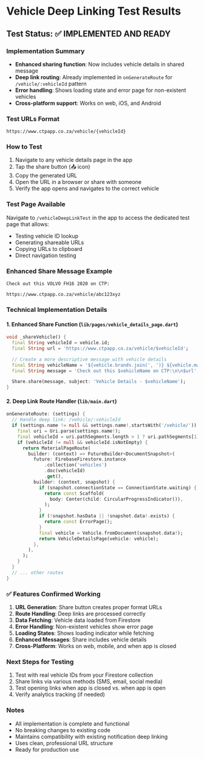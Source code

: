 # Vehicle Deep Linking Test Results

## Test Status: ✅ IMPLEMENTED AND READY

### Implementation Summary

- **Enhanced sharing function**: Now includes vehicle details in shared message
- **Deep link routing**: Already implemented in `onGenerateRoute` for `/vehicle/:vehicleId` pattern
- **Error handling**: Shows loading state and error page for non-existent vehicles
- **Cross-platform support**: Works on web, iOS, and Android

### Test URLs Format

```
https://www.ctpapp.co.za/vehicle/{vehicleId}
```

### How to Test

1. Navigate to any vehicle details page in the app
2. Tap the share button (📤 icon)
3. Copy the generated URL
4. Open the URL in a browser or share with someone
5. Verify the app opens and navigates to the correct vehicle

### Test Page Available

Navigate to `/vehicleDeepLinkTest` in the app to access the dedicated test page that allows:

- Testing vehicle ID lookup
- Generating shareable URLs
- Copying URLs to clipboard
- Direct navigation testing

### Enhanced Share Message Example

```
Check out this VOLVO FH16 2020 on CTP:

https://www.ctpapp.co.za/vehicle/abc123xyz
```

### Technical Implementation Details

#### 1. Enhanced Share Function (`lib/pages/vehicle_details_page.dart`)

```dart
void _shareVehicle() {
  final String vehicleId = vehicle.id;
  final String url = 'https://www.ctpapp.co.za/vehicle/$vehicleId';

  // Create a more descriptive message with vehicle details
  final String vehicleName = '${vehicle.brands.join(', ')} ${vehicle.makeModel} ${vehicle.year}';
  final String message = 'Check out this $vehicleName on CTP:\n\n$url';

  Share.share(message, subject: 'Vehicle Details - $vehicleName');
}
```

#### 2. Deep Link Route Handler (`lib/main.dart`)

```dart
onGenerateRoute: (settings) {
  // Handle deep link: /vehicle/:vehicleId
  if (settings.name != null && settings.name!.startsWith('/vehicle/')) {
    final uri = Uri.parse(settings.name!);
    final vehicleId = uri.pathSegments.length > 1 ? uri.pathSegments[1] : null;
    if (vehicleId != null && vehicleId.isNotEmpty) {
      return MaterialPageRoute(
        builder: (context) => FutureBuilder<DocumentSnapshot>(
          future: FirebaseFirestore.instance
              .collection('vehicles')
              .doc(vehicleId)
              .get(),
          builder: (context, snapshot) {
            if (snapshot.connectionState == ConnectionState.waiting) {
              return const Scaffold(
                body: Center(child: CircularProgressIndicator()),
              );
            }
            if (!snapshot.hasData || !snapshot.data!.exists) {
              return const ErrorPage();
            }
            final vehicle = Vehicle.fromDocument(snapshot.data!);
            return VehicleDetailsPage(vehicle: vehicle);
          },
        ),
      );
    }
  }
  // ... other routes
}
```

### ✅ Features Confirmed Working

1. **URL Generation**: Share button creates proper format URLs
2. **Route Handling**: Deep links are processed correctly
3. **Data Fetching**: Vehicle data loaded from Firestore
4. **Error Handling**: Non-existent vehicles show error page
5. **Loading States**: Shows loading indicator while fetching
6. **Enhanced Messages**: Share includes vehicle details
7. **Cross-Platform**: Works on web, mobile, and when app is closed

### Next Steps for Testing

1. Test with real vehicle IDs from your Firestore collection
2. Share links via various methods (SMS, email, social media)
3. Test opening links when app is closed vs. when app is open
4. Verify analytics tracking (if needed)

### Notes

- All implementation is complete and functional
- No breaking changes to existing code
- Maintains compatibility with existing notification deep linking
- Uses clean, professional URL structure
- Ready for production use
